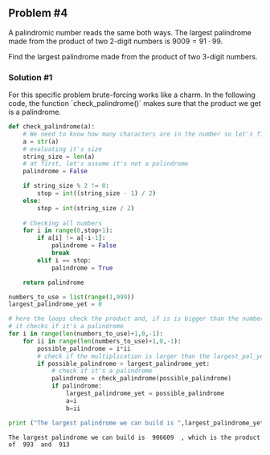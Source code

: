 
## Problem #4

A palindromic number reads the same both ways. The largest palindrome made from the product of two 2-digit numbers is $9009 = 91 \cdot 99$.

Find the largest palindrome made from the product of two 3-digit numbers.

### Solution #1

For this specific problem brute-forcing works like a charm. In the following code, the function ´check_palindrome()´ makes sure that the product we get is a palindrome.


```python
def check_palindrome(a):
    # We need to know how many characters are in the number so let's first convert it to a string
    a = str(a)
    # evaluating it's size
    string_size = len(a)
    # at first, let's assume it's not a palindrome
    palindrome = False

    if string_size % 2 != 0:
        stop = int((string_size - 1) / 2)
    else:
        stop = int(string_size / 2)
        
    # Checking all numbers
    for i in range(0,stop+1):
        if a[i] != a[-i-1]:
            palindrome = False
            break
        elif i == stop:
            palindrome = True

    return palindrome

numbers_to_use = list(range(1,999))
largest_palindrome_yet = 0

# here the loops check the product and, if is is bigger than the number we currently have, 
# it checks if it's a palindrome
for i in range(len(numbers_to_use)+1,0,-1):
    for ii in range(len(numbers_to_use)+1,0,-1):
        possible_palindrome = i*ii
        # check if the multiplication is larger than the largest_pal_yet
        if possible_palindrome > largest_palindrome_yet:
            # check if it's a palindrome
            palindrome = check_palindrome(possible_palindrome)
            if palindrome:
                largest_palindrome_yet = possible_palindrome
                a=i
                b=ii

print ("The largest palindrome we can build is ",largest_palindrome_yet," , which is the product of ", a, " and ", b)
```

    The largest palindrome we can build is  906609  , which is the product of  993  and  913

